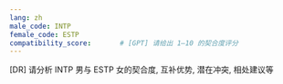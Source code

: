 ```yaml
---
lang: zh
male_code: INTP
female_code: ESTP
compatibility_score:       # [GPT] 请给出 1–10 的契合度评分
---
```


[DR] 请分析 INTP 男与 ESTP 女的契合度, 互补优势, 潜在冲突, 相处建议等

